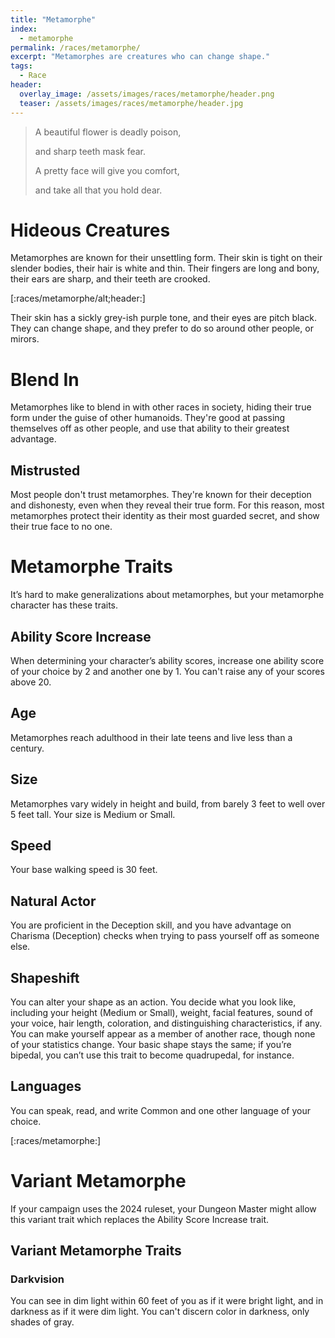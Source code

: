 ```yaml
---
title: "Metamorphe"
index:
  - metamorphe
permalink: /races/metamorphe/
excerpt: "Metamorphes are creatures who can change shape."
tags:
  - Race
header:
  overlay_image: /assets/images/races/metamorphe/header.png
  teaser: /assets/images/races/metamorphe/header.jpg
---
```

> A beautiful flower is deadly poison,
>
> and sharp teeth mask fear.
>
> A pretty face will give you comfort,
>
> and take all that you hold dear.

# Hideous Creatures
Metamorphes are known for their unsettling form. Their skin is tight on their slender bodies, their hair is white and thin. Their fingers are long and bony, their ears are sharp, and their teeth are crooked.

[:races/metamorphe/alt;header:]

Their skin has a sickly grey-ish purple tone, and their eyes are pitch black. They can change shape, and they prefer to do so around other people, or mirors.

# Blend In
Metamorphes like to blend in with other races in society, hiding their true form under the guise of other humanoids. They're good at passing themselves off as other people, and use that ability to their greatest advantage.

## Mistrusted
Most people don't trust metamorphes. They're known for their deception and dishonesty, even when they reveal their true form. For this reason, most metamorphes protect their identity as their most guarded secret, and show their true face to no one.

# Metamorphe Traits
It’s hard to make generalizations about metamorphes, but your metamorphe character has these traits.

## Ability Score Increase
When determining your character’s ability scores, increase one ability score of your choice by 2 and another one by 1. You can't raise any of your scores above 20.

## Age
Metamorphes reach adulthood in their late teens and live less than a century.

## Size
Metamorphes vary widely in height and build, from barely 3 feet to well over 5 feet tall. Your size is Medium or Small.

## Speed
Your base walking speed is 30 feet.

## Natural Actor
You are proficient in the Deception skill, and you have advantage on Charisma (Deception) checks when trying to pass yourself off as someone else.

## Shapeshift
You can alter your shape as an action. You decide what you look like, including your height (Medium or Small), weight, facial features, sound of your voice, hair length, coloration, and distinguishing characteristics, if any. You can make yourself appear as a member of another race, though none of your statistics change. Your basic shape stays the same; if you’re bipedal, you can’t use this trait to become quadrupedal, for instance.

## Languages
You can speak, read, and write Common and one other language of your choice.

[:races/metamorphe:]

# Variant Metamorphe
If your campaign uses the 2024 ruleset, your Dungeon Master might allow this variant trait which replaces the Ability Score Increase trait.

## Variant Metamorphe Traits

### Darkvision
You can see in dim light within 60 feet of you as if it were bright light, and in darkness as if it were dim light. You can't discern color in darkness, only shades of gray.
